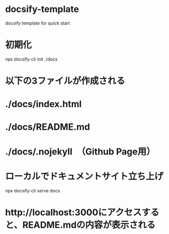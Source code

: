 # docsify-template
docsify template for quick start

# 初期化
npx docsify-cli init ./docs
# 以下の3ファイルが作成される
# ./docs/index.html
# ./docs/README.md
# ./docs/.nojekyll　（Github Page用）

# ローカルでドキュメントサイト立ち上げ
npx docsify-cli serve docs
# http://localhost:3000にアクセスすると、README.mdの内容が表示される
